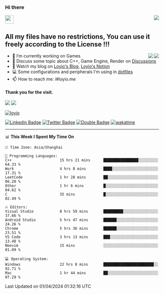 <h3 align="left">Hi there</h3>
<img src='https://em-content.zobj.net/source/animated-noto-color-emoji/356/waving-hand_light-skin-tone_1f44b-1f3fb_1f3fb.gif' width='28' />
<a align="right" href="https://github.com/loyio/loyio/blob/master/STAR/README.md"><img align="right" src="https://img.shields.io/badge/LOYIO-STAR-green" /></a>

## All my files have no restrictions, You can use it freely according to the License !!!

<a href="https://github.com/loyio#gh-light-mode-only">
     <img align="right"  src="https://loy-readme.vercel.app/api/top-langs/?username=loyio&langs_count=6&hide=css,html,jupyter%20notebook" />
</a>

<a href="https://github.com/loyio#gh-dark-mode-only">
  <img align="right"  src="https://loy-readme.vercel.app/api/top-langs/?username=loyio&langs_count=6&theme=slateorange&hide=css,html,jupyter%20notebook" />
</a>



- 🔭 I’m currently working on Games
- 💬 Discuss some topic about C++, Game Engine, Render on [Discussions](https://github.com/loyio/loyio/discussions)
- 📔 Watch my blog on [Loyio's Blog](https://loyio.me), [Loyio's Notion](https://loyio.notion.site/loyio/Loyio-s-Dashboard-2f56bd29222a445ea9d9e8802a1ac83b)
- 💻 Some configurations and peripherals I'm using in [dotfiles](https://github.com/loyio/dotfiles)
- 📫 How to reach me: i#loyio.me


#### Thank you for the visit.
<img src="http://profile-counter.glitch.me/loyio/count.svg" />

<img src="https://loy-readme.vercel.app/api?username=loyio&show_icons=true&hide=stars&include_all_commits=true&hide_title=true&theme=slateorange" />

     

[![loyio](https://github-profile-trophy.vercel.app/?username=loyio&theme=onedark&column=4)](https://github.com/loyio)

[![Linkedin Badge](https://img.shields.io/badge/-@loyio-0077b5?style=flat-square&logo=Linkedin&logoColor=white&labelColor=0077b5&link=https://www.linkedin.com/in/loyio-hex-363172158/)](https://www.linkedin.com/in/loyio-hex-363172158/)
[![Twitter Badge](https://img.shields.io/badge/-@loyiome-000000?style=flat-square&labelColor=000000&logo=x&logoColor=white&link=https://twitter.com/loyiome)](https://twitter.com/loyiome)
[![Double Badge](https://img.shields.io/badge/@loyio-007722?style=flat&logo=Douban&logoColor=white)](https://www.douban.com/people/susmote)
[![wakatime](https://wakatime.com/badge/user/c0ddc104-5a20-41d1-ab9a-c4d9ea20a4d9.svg)](https://wakatime.com/@c0ddc104-5a20-41d1-ab9a-c4d9ea20a4d9)

-------
<!--START_SECTION:waka-->
📊 **This Week I Spent My Time On** 

```text
🕑︎ Time Zone: Asia/Shanghai

💬 Programming Languages: 
C++                      15 hrs 21 mins      ████████████████░░░░░░░░░   64.33 % 
Work                     4 hrs 8 mins        ████░░░░░░░░░░░░░░░░░░░░░   17.31 % 
LeetCode                 1 hr 28 mins        ██░░░░░░░░░░░░░░░░░░░░░░░   06.20 % 
Other                    1 hr 6 mins         █░░░░░░░░░░░░░░░░░░░░░░░░   04.62 % 
C                        35 mins             █░░░░░░░░░░░░░░░░░░░░░░░░   02.49 % 

🔥 Editors: 
Visual Studio            8 hrs 59 mins       █████████░░░░░░░░░░░░░░░░   37.66 % 
Android Studio           5 hrs 47 mins       ██████░░░░░░░░░░░░░░░░░░░   24.26 % 
Chrome                   5 hrs 36 mins       ██████░░░░░░░░░░░░░░░░░░░   23.51 % 
VS Code                  3 hrs 13 mins       ███░░░░░░░░░░░░░░░░░░░░░░   13.48 % 
Neovim                   15 mins             ░░░░░░░░░░░░░░░░░░░░░░░░░   01.09 % 

💻 Operating System: 
Windows                  22 hrs 8 mins       ███████████████████████░░   92.71 % 
Mac                      1 hr 44 mins        ██░░░░░░░░░░░░░░░░░░░░░░░   07.29 % 
```


 Last Updated on 01/04/2024 01:32:16 UTC
<!--END_SECTION:waka-->

